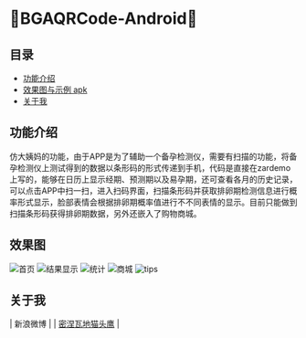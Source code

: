 :running:BGAQRCode-Android:running:
============

## 目录
* [功能介绍](#功能介绍)
* [效果图与示例 apk](#效果图与示例-apk)
* [关于我](#关于我)

## 功能介绍
仿大姨妈的功能，由于APP是为了辅助一个备孕检测仪，需要有扫描的功能，将备孕检测仪上测试得到的数据以条形码的形式传递到手机，代码是直接在zardemo上写的，能够在日历上显示经期、预测期以及易孕期，还可查看各月的历史记录，可以点击APP中扫一扫，进入扫码界面，扫描条形码并获取排卵期检测信息进行概率形式显示，脸部表情会根据排卵期概率值进行不不同表情的显示。目前只能做到扫描条形码获得排卵期数据，另外还嵌入了购物商城。


## 效果图

![首页](https://github.com/rundylan/momassistant/blob/master/首页.png)
![结果显示](https://github.com/rundylan/momassistant/blob/master/结果显示.png)
![统计](https://github.com/rundylan/momassistant/blob/master/统计.png)
![商城](https://github.com/rundylan/momassistant/blob/master/商城.png)
![tips](https://github.com/rundylan/momassistant/blob/master/tips.png)


## 关于我

| 新浪微博 |
| <a href="http://weibo.com/3209163380/profile?rightmod=1&wvr=6&mod=personinfo&is_all=1" target="_blank">密涅瓦地猫头鹰</a> | 

